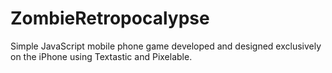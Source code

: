 # ZombieRetropocalypse
Simple JavaScript mobile phone game developed and designed exclusively on the iPhone using Textastic and Pixelable.
